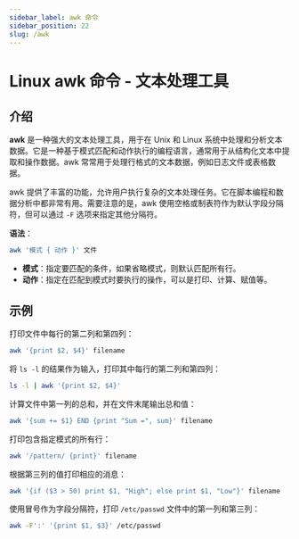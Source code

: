 ```yaml
---
sidebar_label: awk 命令
sidebar_position: 22
slug: /awk
---
```


# Linux awk 命令 - 文本处理工具



## 介绍

**awk** 是一种强大的文本处理工具，用于在 Unix 和 Linux 系统中处理和分析文本数据。它是一种基于模式匹配和动作执行的编程语言，通常用于从结构化文本中提取和操作数据。awk 常常用于处理行格式的文本数据，例如日志文件或表格数据。

awk 提供了丰富的功能，允许用户执行复杂的文本处理任务。它在脚本编程和数据分析中都非常有用。需要注意的是，awk 使用空格或制表符作为默认字段分隔符，但可以通过 `-F` 选项来指定其他分隔符。

**语法**：

```bash
awk '模式 { 动作 }' 文件
```

- **模式**：指定要匹配的条件，如果省略模式，则默认匹配所有行。
- **动作**：指定在匹配到模式时要执行的操作，可以是打印、计算、赋值等。



## 示例

打印文件中每行的第二列和第四列：

```bash
awk '{print $2, $4}' filename
```

将 `ls -l` 的结果作为输入，打印其中每行的第二列和第四列：

```bash
ls -l | awk '{print $2, $4}'
```

计算文件中第一列的总和，并在文件末尾输出总和值：

```bash
awk '{sum += $1} END {print "Sum =", sum}' filename
```

打印包含指定模式的所有行：

```bash
awk '/pattern/ {print}' filename
```

根据第三列的值打印相应的消息：

```bash
awk '{if ($3 > 50) print $1, "High"; else print $1, "Low"}' filename
```

使用冒号作为字段分隔符，打印 `/etc/passwd` 文件中的第一列和第三列：

```bash
awk -F':' '{print $1, $3}' /etc/passwd
```




